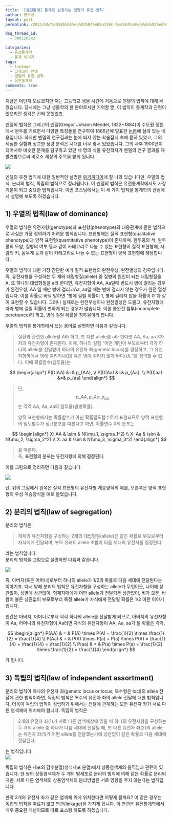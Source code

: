 ```yaml
---
title: '[유전통계] 통계로 설명하는 멘델의 유전 법칙'
author: 양우성
layout: post
permalink: /2011/05/%ed%86%b5%ea%b3%84%eb%a1%9c-%ec%84%a4%eb%aa%85%ed%95%98%eb%8a%94-%eb%a9%98%eb%8d%b8%ec%9d%98-%ec%9c%a0%ec%a0%84-%eb%b2%95%ec%b9%99/

dsq_thread_id:
  - 306120242

categories:
  - 유전통계학
  - 통계 이야기
tags:
  - linkage
  - 그레고어 멘델
  - 멘델의 유전 법칙
  - 유전통계학
comments: true
---
```

지금은 어떤지 모르겠지만 저는 고등학교 생물 시간에 처음으로 멘델의 법칙에 대해 배웠습니다. 당시에는 그냥 생물학의 한 분야로서만 기억할 뿐, 이 법칙이 통계학과 관련이 있으리란 생각은 전혀 못했었죠.

멘델의 법칙은 그레고어 멘델(Gregor Johann Mendel, 1822~1884)이 수도원 정원에서 완두를 기르면서 다양한 특징들을 연구하여 1866년에 발표한 [논문][1]에 실려 있는 내용입니다. 하지만 멘델의 연구결과는 눈에 띄지 않는 학술잡지 속에 묻혀 있었고, 그의 세심한 실험과 정교한 정량 분석은 시대를 너무 앞서 있었습니다. 그의 사후 1900년이 되어서야 비슷한 문제를 탐구하고 있던 세 명의 식물 유전학자가 멘델의 연구 결과를 재발견함으로써 비로소 세상의 주목을 받게 됩니다.  

![](/images/2011-05-03-fig1.jpg)

멘델의 유전 법칙에 대한 일반적인 설명은 [위키피디아][2]에 잘 나와 있습니다만, 우열의 법칙, 분리의 법칙, 독립의 법칙으로 정리됩니다. 이 멘델의 법칙은 유전통계학에서도 가장 기본이 되고 중요한 법칙입니다. 이번 포스팅에서는 이 세 가지 법칙을 통계학의 관점에서 설명해 보도록 하겠습니다.

## 1) 우열의 법칙(law of dominance)

우열의 법칙은 유전자형(genotype)과 표현형(phenotype)의 대응관계에 관한 법칙으로 사실은 가장 정의하기 어려운 법칙입니다. 표현형에는 질적 표현형(qualitative phenotype)과 양적 표현형(quantitative phenotype)이 존재하며. 완두콩의 색, 완두콩의 모양, 질병의 여부 등과 같이 카테고리로 나눌 수 있는 표현형이 질적 표현형에, 사람의 키, 몸무게 등과 같이 카테고리로 나눌 수 없는 표현형이 양적 표현형에 해당합니다.

우열의 법칙에 대한 가장 간단한 예가 질적 표현형의 완전우성, 완전열성의 경우입니다. 즉, 유전자형을 구성하는 두 개의 대립형질(allele) 중 질병의 원인이 되는 대립형질을 A, 또 하나의 대립형질을 a라 한다면, 유전자형이 AA, Aa일때 반드시 병에 걸리는 경우가 완전우성, AA 일 때만 병에 걸리고Aa, aa일 때는 병에 걸리지 않는 경우가 완전 열성입니다. 이를 확률로 바꿔 말하면 &#8220;병에 걸릴 확률이 1, 병에 걸리지 않을 확률이 0&#8243;과 같이 표현할 수 있습니다. 그러나 실제로는 완전우성이나 완전열성은 드물고, 유전자형에 따라 병에 걸릴 확률이 변하게 되는 경우가 많습니다. 이를 불완전 침투(incomplete peretrance)라 하고, 병에 걸릴 확률을 침투율이라 합니다.

우열의 법칙을 통계학에서 쓰는 용어로 설명하면 다음과 같습니다.

 > 질환과 관련한 allele을 A라 하고, 또 다른 allele를 a라 한다면 AA, Aa, aa 3가지의 유전자형이 존재한다. 이때, 하나의 실험 &#8220;어떤 개인이 부모로부터 각각 하나의 allele를 전달받아 하나의 유전자 좌(genetic locus)를 결정하고, 그 유전자형하에서 병에 걸리거나(D) 혹은 병에 걸리지 않게 된다(U).&#8221;를 정의할 수 있다. 이때 확률함수(침투율)는
 
 $$
 \begin{align*}  
 P(D|AA) &=& p_{AA}, \\ 
 P(D|Aa) &=& p_{Aa}, \\
 P(D|aa) &=& p_{aa}  
 \end{align*}
 $$

> 단, $$ p\_{AA}, p\_{Aa}, p_{aa} $$ 는 각각 AA, Aa, aa의 침투율(발병확률).
> 
> 양적 표현형에서는 확률함수가 아닌 확률밀도함수로서 표현되므로 양적 표현형의 밀도함수가 정규분포를 따른다고 하면, 확률변수 X의 분포는

$$ 
 \begin{align*}  
 X: AA & \sim & N(\mu_1, \sigma_1^2) \\  
 X: Aa & \sim & N(\mu_2, \sigma_2^2) \\  
 X: aa & \sim &  N(\mu_3, \sigma_3^2)  
 \end{align*}
$$ 

> 를 따른다.  
> 즉, **표현형의 분포는 유전자형에 의해 결정된다**.

이를 그림으로 정리하면 다음과 같습니다.

![](/images/2011-05-03-fig2.jpg)

단, 위의 그림에서 왼쪽은 질적 표현형의 유전자형 계승양식의 예를, 오른쪽은 양적 표현형의 우성 계승양식을 예로 들었습니다.

## 2) 분리의 법칙(law of segregation)

분리의 법칙은

> 개체의 유전자형을 구성하는 2개의 대립형질(allele)은 같은 확률로 부모로부터 자식에게 전달되며, 부모 유래의 allele 조합이 다음 세대의 유전자를 결정한다.

라는 법칙입니다.  
분리의 법칙을 그림으로 설명하면 다음과 같습니다.

![](/images/2011-05-03-fig3.jpg)

즉, 아버지(혹은 어머니)로부터 하나의 allele가 1/2의 확률로 다음 세대에 전달된다는 이야기죠. 다시 말해 분리의 법칙은 유전자형을 구성하는 allele가 무엇이든, 나이에 상관없이, 성별에 상관없이, 형제자매에게 어떤 allele가 전달되든 상관없이, 비가 오든, 바람이 불든 상관없이 부모로부터 특정 allele가 자식에게 전달될 확률은 1/2 이란 이야기입니다.

인간은 아버지, 어머니로부터 각각 하나의 allele를 전달받게 되므로, 아버지의 유전자형이 Aa, 어머니의 유전자형이 Aa라면 자식의 유전자형이 AA, Aa, aa가 될 확률은 각각,  

$$
\begin{align*}  
P(AA) & = & P(A) \times P(A) = \frac{1}{2} \times \frac{1}{2} = \frac{1}{4} \\  
P(Aa) & = & P(A) \times P(a) + P(a) \times P(A) = \frac{1}{4} + \frac{1}{4} = \frac{1}{2} \\  
P(aa) & = & P(a) \times P(a) = \frac{1}{2} \times \frac{1}{2} = \frac{1}{4}  
\end{align*}  
$$

가 됩니다.

## 3) 독립의 법칙(law of independent assortment)

분리의 법칙이 하나의 유전자 좌(genetic locus or locus; 복수형은 loci)의 allele 전달에 관한 법칙이라면, 독립의 법칙은 복수의 유전자 좌의 allele 전달에 대한 법칙입니다. 더욱이 독립의 법칙이 성립하기 위해서는 전달에 관계하는 모든 유전자 좌가 서로 다른 염색체에 위치해야 합니다. 독립의 법칙은

> 2개의 유전자 좌(1)가 서로 다른 염색체상에 있을 때 하나의 유전자형을 구성하는 두 개의 allele 중 하나가 다음 세대에 전달될 때, 또 다른 유전자 좌(2)의 allele는 유전자 좌(1)가 어떤 allele를 전달했는가에 상관없이 같은 확률로 다음 세대에 전달된다.

는 법칙입니다.  
![](/images/2011-05-03-fig4.jpg)

독립의 법칙은 세포의 감수분열(생식세포 분열)에서 상동염색체의 움직임과 관련이 있습니다. 한 쌍의 상동염색체가 두 개의 딸세포로 분리의 법칙에 의해 같은 확률로 분리되지만, 서로 다른 염색체의 상동염색체의 분리방법은 서로 영향을 주지 않는다는 법칙입니다.

만약 2개의 유전자 좌가 같은 염색체 위에 위치한다면 어떻게 될까요? 이 같은 경우는 독립의 법칙을 따르지 않고 연관(linkage)을 가지게 됩니다. 이 연관은 유전통계학에서 매우 중요한 개념이므로 따로 포스팅 하도록 하겠습니다.

 [1]: http://www.esp.org/foundations/genetics/classical/gm-65.pdf
 [2]: http://ko.wikipedia.org/wiki/%EB%A9%98%EB%8D%B8%EC%9D%98_%EC%9C%A0%EC%A0%84%EB%B2%95%EC%B9%99
